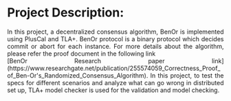 # Project Description:
<p align= "Justify">
In this project, a decentralized consensus algorithm, BenOr is implemented using PlusCal and TLA+. BenOr protocol is a binary protocol which decides commit or abort for each instance. For more details about the algorithm, please refer the proof document in the following link <br>
[BenOr Research paper link] (https://www.researchgate.net/publication/255574059_Correctness_Proof_of_Ben-Or's_Randomized_Consensus_Algorithm). In this project, to test the specs for different scenarios and analyze what can go wrong in distributed set up, TLA+ model checker is used for the validation and model checking.
</p>
